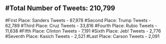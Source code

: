 #Total Number of Tweets: 210,799 
---
#First Place: Sanders Tweets - 87,978
#Second Place: Trump Tweets - 62,789
#Third Place: Cruz Tweets - 33,816
#Fourth Place: Rubio Tweets - 11,638
#Fifth Place: Clinton Tweets - 7,191
#Sixth Place: Jeb! Tweets - 2,776
#Seventh Place: Kasich Tweets - 2,521
#Last Place: Carson Tweets - 2,091
